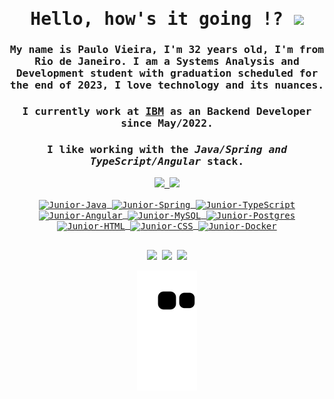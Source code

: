 <samp>

<h1 align="center">Hello, how's it going !? <img src="https://media.giphy.com/media/hvRJCLFzcasrR4ia7z/giphy.gif" width="30px"></h1>


<h3 align="center">
  My name is Paulo Vieira, I'm 32 years old, I'm from Rio de Janeiro. I am a Systems Analysis and Development student with graduation scheduled for the end of 2023, I love technology and its nuances.
</h3>
<h3 align="center">
  I currently work at <a href="https://www.ibm.com/br-pt" target="_blank">IBM</a> as an Backend Developer since May/2022.
</h3>
<h3 align="center">
I like working with the <em>Java/Spring and TypeScript/Angular</em> stack.
</h3>
<div align="center">
  <a href="https://github.com/vieirajunior-90">
  <img height="150em" src="https://github-readme-stats.vercel.app/api?username=vieirajunior-90&show_icons=true&theme=yeblu&include_all_commits=true&count_private=true"/>
  <img height="150em" src="https://github-readme-stats.vercel.app/api/top-langs/?username=vieirajunior-90&layout=compact&langs_count=7&theme=yeblu"/>
</div>
 
<div align="center">
  <div style="display: inline_block"><br>
   <img align="center" alt="Junior-Java" height="50" width="50" src="https://cdn.jsdelivr.net/gh/devicons/devicon/icons/java/java-original.svg">
    <img align="center" alt="Junior-Spring" height="50" width="50" src="https://cdn.jsdelivr.net/gh/devicons/devicon/icons/spring/spring-original.svg">
   <img align="center" alt="Junior-TypeScript" height="50" width="50" src="https://cdn.jsdelivr.net/gh/devicons/devicon/icons/typescript/typescript-original.svg">
   <img align="center" alt="Junior-Angular" height="50" width="50" src="https://cdn.jsdelivr.net/gh/devicons/devicon/icons/angularjs/angularjs-original.svg">
    <img align="center" alt="Junior-MySQL" height="50" width="50" src="https://cdn.jsdelivr.net/gh/devicons/devicon/icons/mysql/mysql-original.svg">
    <img align="center" alt="Junior-Postgres" height="50" width="50" src="https://cdn.jsdelivr.net/gh/devicons/devicon/icons/postgresql/postgresql-original.svg">
    <img align="center" alt="Junior-HTML" height="50" width="50" src="https://cdn.jsdelivr.net/gh/devicons/devicon/icons/html5/html5-original.svg">
    <img align="center" alt="Junior-CSS" height="50" width="50" src="https://cdn.jsdelivr.net/gh/devicons/devicon/icons/css3/css3-original.svg">
 <img align="center" alt="Junior-Docker" height="55" width="55" src="https://cdn.jsdelivr.net/gh/devicons/devicon/icons/docker/docker-original-wordmark.svg" />

</div>
  
##
  
<div>
  <a href="https://www.linkedin.com/in/paulocvieira/" target="_blank"><img src="https://img.shields.io/badge/-LinkedIn-%230077B5?style=for-the-badge&logo=linkedin&logoColor=white" target="_blank"></a>
  <a href = "mailto:paulovieira_dev@outlook.com"><img src="https://img.shields.io/badge/Microsoft_Outlook-0078D4?style=for-the-badge&logo=microsoft-outlook&logoColor=white" target="_blank"></a>
  <a href="https://www.instagram.com/juniorvieira_22/" target="_blank"><img src="https://img.shields.io/badge/-Instagram-%23E4405F?style=for-the-badge&logo=instagram&logoColor=white" target="_blank"></a>
  
 
  ![Snake animation](https://github.com/rafaballerini/rafaballerini/blob/output/github-contribution-grid-snake.svg)
 
</div>
</samp>


